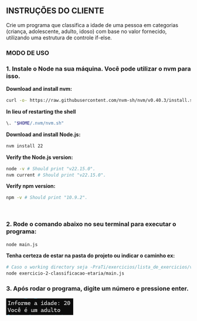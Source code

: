 ## INSTRUÇÕES DO CLIENTE

Crie um programa que classifica a idade de uma pessoa em categorias (criança,
adolescente, adulto, idoso) com base no valor fornecido, utilizando uma estrutura de
controle if-else.

### MODO DE USO

### 1. Instale o Node na sua máquina. Você pode utilizar o nvm para isso.

**Download and install nvm:**

```sh
curl -o- https://raw.githubusercontent.com/nvm-sh/nvm/v0.40.3/install.sh | bash
```

**In lieu of restarting the shell**

```sh
\. "$HOME/.nvm/nvm.sh"
```

**Download and install Node.js:**

```sh
nvm install 22
```

**Verify the Node.js version:**

```sh
node -v # Should print "v22.15.0".
nvm current # Should print "v22.15.0".
```

**Verify npm version:**

```sh
npm -v # Should print "10.9.2".
```

<br />

### 2. Rode o comando abaixo no seu terminal para executar o programa:

```sh
node main.js
```

**Tenha certeza de estar na pasta do projeto ou indicar o caminho ex:**

```sh
# Caso o working directory seja -PraTi/exercicios/lista_de_exercicios/v1
node exercicio-2-classificacao-etaria/main.js
```

### 3. Após rodar o programa, digite um número e pressione enter.<br />

![alt text](../assets/classificacao-etaria.png)